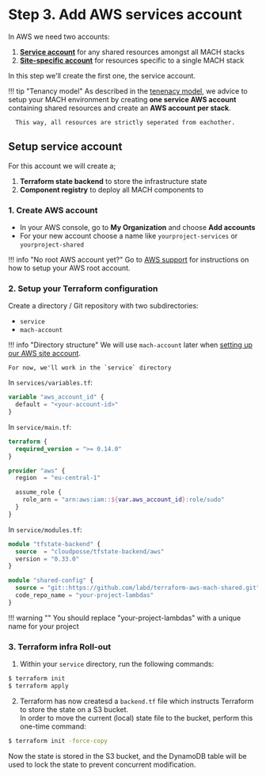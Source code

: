 # Step 3. Add AWS services account

In AWS we need two accounts:

1. [**Service account**](#setup-service-account) for any shared resources amongst all MACH stacks
2. [**Site-specific account**](./step-4-setup-aws-site.md) for resources specific to a single MACH stack

In this step we'll create the first one, the service account.

!!! tip "Tenancy model"
      As described in the [tenenacy model](../../topics/architecture/tenancy.md#aws-tenancy), we advice to setup your MACH environment by creating **one service AWS account** containing shared resources and create an **AWS account per stack**.

      This way, all resources are strictly seperated from eachother.


## Setup service account

For this account we will create a;

1. **Terraform state backend** to store the infrastructure state
2. **Component registry** to deploy all MACH components to

### 1. Create AWS account

- In your AWS console, go to **My Organization** and choose **Add accounts**
- For your new account choose a name like `yourproject-services` or `yourproject-shared`
  
!!! info "No root AWS account yet?"
    Go to [AWS support](https://aws.amazon.com/premiumsupport/knowledge-center/create-and-activate-aws-account/) for instructions on how to setup your AWS root account.

### 2. Setup your Terraform configuration

Create a directory / Git repository with two subdirectories:

- `service`
- `mach-account`

!!! info "Directory structure"
    We will use `mach-account` later when [setting up our AWS site account](step-4-setup-aws-site.md).

    For now, we'll work in the `service` directory

In `services/variables.tf`:

```terraform
variable "aws_account_id" {
  default = "<your-account-id>"
}
```

In `service/main.tf`:

```terraform
terraform {
  required_version = ">= 0.14.0"
}

provider "aws" {
  region  = "eu-central-1"

  assume_role {
    role_arn = "arn:aws:iam::${var.aws_account_id}:role/sudo"
  }
}
```

In `service/modules.tf`:

```terraform
module "tfstate-backend" {
  source  = "cloudposse/tfstate-backend/aws"
  version = "0.33.0"
}

module "shared-config" {
  source = "git::https://github.com/labd/terraform-aws-mach-shared.git"
  code_repo_name = "your-project-lambdas"
}
```

!!! warning ""
    You should replace "your-project-lambdas" with a unique name for your project

### 3. Terraform infra Roll-out

1. Within your `service` directory, run the following commands:
```bash
$ terraform init
$ terraform apply
```
2. Terraform has now createsd a `backend.tf` file which instructs Terraform to store the state on a S3 bucket.<br>
In order to move the current (local) state file to the bucket, perform this one-time command:
```bash
$ terraform init -force-copy
```
Now the state is stored in the S3 bucket, and the DynamoDB table will be used to lock the state to prevent concurrent modification.
